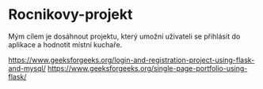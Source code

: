# Rocnikovy-projekt

Mým cílem je dosáhnout projektu, který umožní uživateli se přihlásit do aplikace a hodnotit místní kuchaře.


https://www.geeksforgeeks.org/login-and-registration-project-using-flask-and-mysql/
https://www.geeksforgeeks.org/single-page-portfolio-using-flask/
